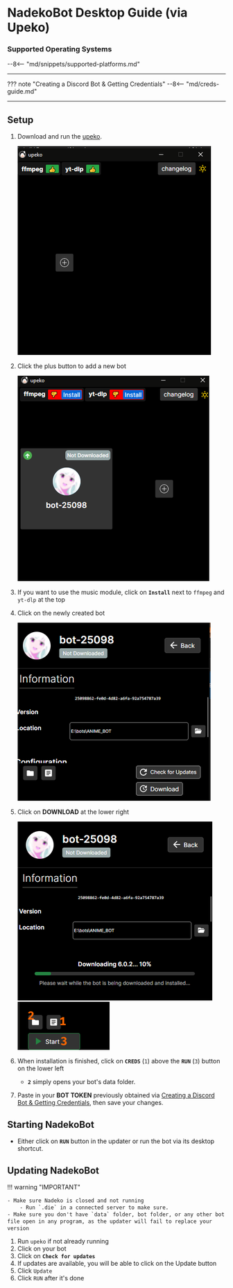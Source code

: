 # NadekoBot Desktop Guide (via Upeko)

### Supported Operating Systems

--8<-- "md/snippets/supported-platforms.md"

---

??? note "Creating a Discord Bot & Getting Credentials"
    --8<-- "md/creds-guide.md"

---

## Setup

1. Download and run the [upeko](https://github.com/nadeko-bot/upeko/releases/latest).

    ![Create a new bot](../assets/upeko-1.png "Create a new bot")

2. Click the plus button to add a new bot

    ![Open bot page](../assets/upeko-2.png "Open bot page")

3. If you want to use the music module, click on **`Install`** next to `ffmpeg` and `yt-dlp` at the top
4. Click on the newly created bot

    ![Bot Setup](../assets/upeko-3.png "Bot Setup")

5. Click on **DOWNLOAD** at the lower right

    ![Download](../assets/upeko-4.png "Download")
    ![Creds](../assets/upeko-5.png "Edit creds")

6. When installation is finished, click on **`CREDS`** (`1`) above the **`RUN`** (`3`) button on the lower left
    - **`2`** simply opens your bot's data folder.
7. Paste in your **BOT TOKEN** previously obtained via [Creating a Discord Bot & Getting Credentials](#creating-your-own-discord-bot), then save your changes.

## Starting NadekoBot

- Either click on **`RUN`** button in the updater or run the bot via its desktop shortcut.

## Updating NadekoBot

!!! warning "IMPORTANT"

    - Make sure Nadeko is closed and not running
        - Run `.die` in a connected server to make sure.
    - Make sure you don't have `data` folder, bot folder, or any other bot file open in any program, as the updater will fail to replace your version

1. Run `upeko` if not already running
2. Click on your bot
3. Click on **`Check for updates`**
4. If updates are available, you will be able to click on the Update button
5. Click `Update`
6. Click `RUN` after it's done
